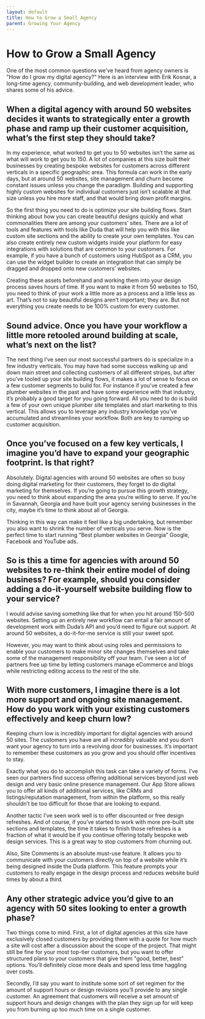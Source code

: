 ```yaml
---
layout: default
title: How to Grow a Small Agency
parent: Growing Your Agency
---
```


# How to Grow a Small Agency

One of the most common questions we've heard from agency owners is "How do I grow my digital agency?" Here is an interview with Erik Kosnar, a long-time agency, community-building, and web development leader, who shares some of his advice. 


## When a digital agency with around 50 websites decides it wants to strategically enter a growth phase and ramp up their customer acquisition, what’s the first step they should take?

In my experience, what worked to get you to 50 websites isn’t the same as what will work to get you to 150. A lot of companies at this size built their businesses by creating bespoke websites for customers across different verticals in a specific geographic area. This formula can work in the early days, but at around 50 websites, site management and churn become constant issues unless you change the paradigm. Building and supporting highly custom websites for individual customers just isn’t scalable at that size unless you hire more staff, and that would bring down profit margins. 

So the first thing you need to do is optimize your site building flows. Start thinking about how you can create beautiful designs quickly and what commonalities there are among your customers’ sites. There are a lot of tools and features with tools like Duda that will help you with this like custom site sections and the ability to create your own templates. You can also create entirely new custom widgets inside your platform for easy integrations with solutions that are common to your customers. For example, if you have a bunch of customers using HubSpot as a CRM, you can use the widget builder to create an integration that can simply be dragged and dropped onto new customers’ websites.

Creating these assets beforehand and working them into your design process saves hours of time. If you want to make it from 50 websites to 150, you need to think of your work a little more as a process and a little less as art. That’s not to say beautiful designs aren’t important; they are. But not everything you create needs to be 100% custom for every customer.

## Sound advice. Once you have your workflow a little more retooled around building at scale, what’s next on the list?

The next thing I’ve seen our most successful partners do is specialize in a few industry verticals. You may have had some success walking up and down main street and collecting customers of all different stripes, but after you’ve tooled up your site building flows, it makes a lot of sense to focus on a few customer segments to build for. For instance if you’ve created a few plumber websites in the past and have some experience with that industry, it’s probably a good target for you going forward. All you need to do is build a few of your own unique plumber site templates and start marketing to this vertical. This allows you to leverage any industry knowledge you’ve accumulated and streamlines your workflow. Both are key to ramping up customer acquisition. 

## Once you’ve focused on a few key verticals, I imagine you’d have to expand your geographic footprint. Is that right?

Absolutely. Digital agencies with around 50 websites are often so busy doing digital marketing for their customers, they forget to do digital marketing for themselves. If you’re going to pursue this growth strategy, you need to think about expanding the area you’re willing to serve. If you’re in Savannah, Georgia and have built your agency serving businesses in the city, maybe it’s time to think about all of Georgia. 

Thinking in this way can make it feel like a big undertaking, but remember you also want to shrink the number of verticals you serve. Now is the perfect time to start running “Best plumber websites in Georgia” Google, Facebook and YouTube ads. 

## So is this a time for agencies with around 50 websites to re-think their entire model of doing business? For example, should you consider adding a do-it-yourself website building flow to your service?

I would advise saving something like that for when you hit around 150-500 websites. Setting up an entirely new workflow can entail a fair amount of development work with Duda’s API and you’d need to figure out support. At around 50 websites, a do-it-for-me service is still your sweet spot. 

However, you may want to think about using roles and permissions to enable your customers to make minor site changes themselves and take some of the management responsibility off your team. I’ve seen a lot of partners free up time by letting customers manage eCommerce and blogs while restricting editing access to the rest of the site. 

## With more customers, I imagine there is a lot more support and ongoing site management. How do you work with your existing customers effectively and keep churn low? 

Keeping churn low is incredibly important for digital agencies with around 50 sites. The customers you have are all incredibly valuable and you don’t want your agency to turn into a revolving door for businesses. It’s important to remember these customers as you grow and you should offer incentives to stay. 

Exactly what you do to accomplish this task can take a variety of forms. I’ve seen our partners find success offering additional services beyond just web design and very basic online presence management. Our App Store allows you to offer all kinds of additional services, like CRMs and listings/reputation management, from within the platform, so this really shouldn’t be too difficult for those that are looking to expand. 

Another tactic I’ve seen work well is to offer discounted or free design refreshes. And of course, if you’ve started to work with more pre-built site sections and templates, the time it takes to finish those refreshes is a fraction of what it would be if you continue offering totally bespoke web design services. This is a great way to stop customers from churning out. 

Also, Site Comments is an absolute must-use feature. It allows you to communicate with your customers directly on top of a website while it’s being designed inside the Duda platform. This feature prompts your customers to really engage in the design process and reduces website build times by about a third. 

## Any other strategic advice you’d give to an agency with 50 sites looking to enter a growth phase?

Two things come to mind. First, a lot of digital agencies at this size have exclusively closed customers by providing them with a quote for how much a site will cost after a discussion about the scope of the project. That might still be fine for your most top-tier customers, but you want to offer structured plans to your customers that give them "good, better, best" options. You’ll definitely close more deals and spend less time haggling over costs. 

Secondly, I’d say you want to institute some sort of set regimen for the amount of support hours or design revisions you’ll provide to any single customer. An agreement that customers will receive a set amount of support hours and design changes with the plan they sign up for will keep you from burning up too much time on a single customer. 

